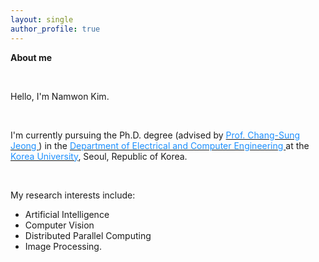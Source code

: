 ```yaml
---
layout: single
author_profile: true
---
```


**About me**

<br/>

Hello, I'm Namwon Kim.

<br/>

I'm currently pursuing the Ph.D. degree (advised by [<font color='dodgerblue'> Prof. Chang-Sung Jeong </font>](https://koreauniv.pure.elsevier.com/en/persons/chang-sung-jeong)) in the [<font color='dodgerblue'> Department of Electrical and Computer Engineering </font>](https://ee.korea.ac.kr/eng/main/main.html) at the [<font color='dodgerblue'> Korea University</font>](https://www.korea.edu/), Seoul, Republic of Korea.

<br/>

My research interests include:
- Artificial Intelligence
- Computer Vision
- Distributed Parallel Computing
- Image Processing.




<br/><br/><br/><br/>

<script type="text/javascript" id="clustrmaps" src="//cdn.clustrmaps.com/map_v2.js?cl=2d78ad&w=500&t=tt&d=9n7XmY2J_uslkPyd-OJqi7ZPT-U-vdL-bqFJ1LKAZEI&co=ffffff&ct=000000"></script>

